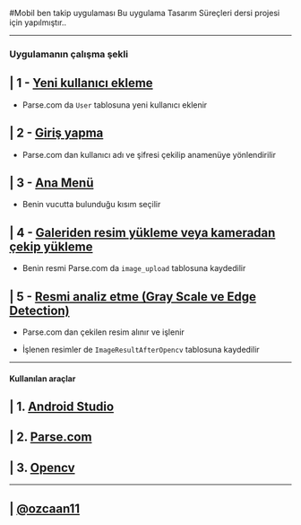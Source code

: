 #Mobil ben takip uygulaması
Bu uygulama Tasarım Süreçleri dersi projesi için yapılmıştır..

---------------------

### Uygulamanın çalışma şekli

| 1 - [Yeni kullanıcı ekleme](app/src/main/java/ozcan/com/design8december3/RegisterActivity.java)
------

 * Parse.com da `User` tablosuna yeni kullanıcı eklenir
  
| 2 - [Giriş yapma](app/src/main/java/ozcan/com/design8december3/LoginActivity.java)
------
  
 * Parse.com dan kullanıcı adı ve şifresi çekilip anamenüye yönlendirilir

| 3 - [Ana Menü](app/src/main/java/ozcan/com/design8december3/BodySelectionActivity.java)
--------
    
 * Benin vucutta bulunduğu kısım seçilir
  
| 4 - [Galeriden resim yükleme veya kameradan çekip yükleme](app/src/main/java/ozcan/com/design8december3/CameraActivity.java)
--------
    
 * Benin resmi Parse.com da `image_upload` tablosuna kaydedilir
  
| 5 - [Resmi analiz etme (Gray Scale ve Edge Detection)](app/src/main/java/ozcan/com/design8december3/ReportActivity.java)
--------
  
 * Parse.com dan çekilen resim alınır ve işlenir
  
 * İşlenen resimler de `ImageResultAfterOpencv` tablosuna kaydedilir

------------------------------

#### Kullanılan araçlar

| 1. [Android Studio](http://developer.android.com/sdk/index.html)
------------

| 2. [Parse.com](http://parse.com)
------------

| 3. [Opencv](http://opencv.org)
-----------

--------------------
| [@ozcaan11](https://github.com/ozcaan11)
---------
